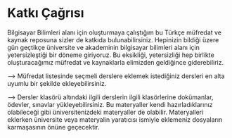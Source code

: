 # Katkı Çağrısı

Bilgisayar Bilimleri alanı  için oluşturmaya çalıştığım bu Türkçe müfredat ve kaynak reposuna sizler de katkıda bulunabilirsiniz.
Hepinizin bildiği üzere gün geçtikçe üniversite ve akademinin bilgisayar bilimleri alanı için yetersizleştiği bir döneme giriyoruz. Bu eksikliği, yetersizliği hep birlikte oluşturacağımız müfredat ve kaynaklarla elimizden geldiğince giderebiliriz.

--> Müfredat listesinde seçmeli derslere eklemek istediğiniz dersleri en alta uyumlu bir şekilde ekleyebilirsiniz.

--> Dersler klasörü altındaki ilgili derslerin ilgili klasörlerine dokümanlar, ödevler, sınavlar yükleyebilirsiniz. Bu materyaller kendi hazırladıklarınız olabileceği gibi üniversitenizdeki materyaller de olabilir. Materyalleri eklerken üniversite veya materyalin yaratıcısı ismiyle eklemeniz dosyaların karmaşasının önüne geçecektir.


